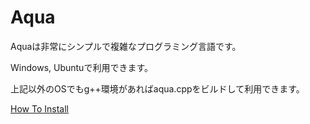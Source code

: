 # Aqua
Aquaは非常にシンプルで複雑なプログラミング言語です。

Windows, Ubuntuで利用できます。

上記以外のOSでもg++環境があればaqua.cppをビルドして利用できます。

[How To Install](./INSTALL.md)